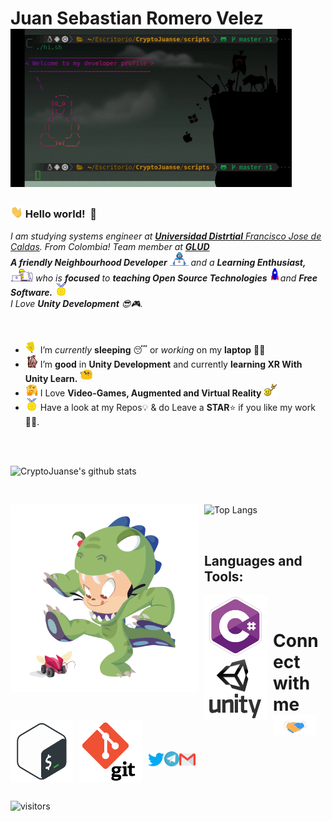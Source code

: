 <!--
**CryptoJuanse/CryptoJuanse** is a ✨ _special_ ✨ repository because its `README.md` (this file) appears on your GitHub profile.

Here are some ideas to get you started:

- 🔭 I’m currently working on ...
- 🌱 I’m currently learning ...
- 👯 I’m looking to collaborate on ...
- 🤔 I’m looking for help with ...
- 💬 Ask me about ...
- 📫 How to reach me: ...
- 😄 Pronouns: ...
- ⚡ Fun fact: ...
-->

<!-- 
Titulo 
-->
# Juan Sebastian Romero Velez&nbsp;<img src="./gifs/welcome.gif" width="450px">

<!-- 
Inicio de la descripcion
-->

### <img src="./gifs/saludo.gif" width="20px"> Hello world!&nbsp; 🔭 

<p>
  <em>
    I am studying systems engineer at <a href="https://www.udistrital.edu.co/inicio"> <b>Universidad Distrtial</b> Francisco Jose de Caldas</a>.
    From Colombia! Team member at <a href="https://glud.udistrital.edu.co/"> <b>GLUD</b></a><br>
    <b>A friendly Neighbourhood Developer</b> <img src="https://github.com/SatYu26/SatYu26/blob/master/Assets/Developer.gif" width="30px"> and a <b>Learning    Enthusiast,</b>&nbsp;<img src="https://github.com/SatYu26/SatYu26/blob/master/Assets/Designer.gif" width="36px">  who is <b>focused</b>
    to <b>teaching Open Source Technologies </b> <img src="https://github.com/SatYu26/SatYu26/blob/master/Assets/Rocket.gif" width="18px">and 
    <b>Free Software.</b> <img src="https://github.com/SatYu26/SatYu26/blob/master/Assets/Medal.gif" width="20px"> <br>
    I Love <b>Unity Development</b> 😎🎮. <br> 
  </em>  
</p>

<br>

- <img alt="GIF" src="https://github.com/SatYu26/SatYu26/blob/master/Assets/wave.gif" width="20vw" /> I’m *currently* **sleeping** 😴 or *working* on my **laptop** 👨‍💻
- <img alt="GIF" src="https://github.com/SatYu26/SatYu26/blob/master/Assets/gandalf_parrot.gif" width="20vw" /> I’m **good** in **Unity Development** and currently **learning XR With Unity Learn.** <img alt="GIF" src="https://github.com/SatYu26/SatYu26/blob/master/Assets/happy.gif" width="20vw" />
- <img alt="GIF" src="https://github.com/SatYu26/SatYu26/blob/master/Assets/hmm.gif" width="20vw" /> I Love **Video-Games, Augmented and Virtual Reality** <img alt="GIF" src="https://github.com/SatYu26/SatYu26/blob/master/Assets/headbang.gif" width="20vw" />
- <img alt="GIF" src="https://github.com/SatYu26/SatYu26/blob/master/Assets/Medal.gif" width="20vw" /> Have a look at my Repos💡 & do Leave a **STAR**⭐️ if you like my work👨‍💻.
<br>


<br>


![CryptoJuanse's github stats](https://github-readme-stats.vercel.app/api?username=CryptoJuanse&count_private=true&show_icons=true&theme=radical&include_all_commits=true)

<br>

![Top Langs](https://github-readme-stats.vercel.app/api/top-langs/?username=CryptoJuanse&theme=radical)<img src="https://github.com/SatYu26/SatYu26/blob/master/Assets/dinotocat.png" alt="dinotocat" style="float: left; margin-right: 10px;" width="300px" />


<br>

## Languages and Tools:

<img alt="Badge" style="float: left; margin-right: 10px;"  src="https://github.com/CryptoJuanse/CryptoJuanse/blob/master/stikers/c%23.png"/> <img alt="Badge" style="float: left; margin-right: 10px;"  src="https://github.com/CryptoJuanse/CryptoJuanse/blob/master/stikers/unity.png"/> <img alt="Badge" style="float: left; margin-right: 10px;"  src="https://github.com/CryptoJuanse/CryptoJuanse/blob/master/stikers/bash.png"/> <img alt="Badge" style="float: left; margin-right: 10px;"  src="https://github.com/CryptoJuanse/CryptoJuanse/blob/master/stikers/git.png"/>

<br>


# Connect with me<img src="https://github.com/SatYu26/SatYu26/blob/master/Assets/Handshake.gif" height="32px">

<!--  <a href="https://www.linkedin.com/in/satyam-goyal26/">
    <img align="left" alt="Satyam Goyal | Linkedin" width="24px" src="https://github.com/SatYu26/SatYu26/blob/master/Assets/Linkedin.svg" />
  </a> &nbsp;&nbsp; -->
  <a href="https://twitter.com/CryptoJuanse">
    <img align="left" alt="Satyam Goyal | Twitter" width="26px" src="https://github.com/SatYu26/SatYu26/blob/master/Assets/Twitter.svg" />
  </a> &nbsp;&nbsp;
  <a href="https://t.me/CryptoJuanse">
    <img align="left" alt="Satyam Goyal | Instagram" width="24px" src="https://github.com/CryptoJuanse/CryptoJuanse/blob/master/stikers/telegram.png" />
  </a> &nbsp;&nbsp;
  <a href="mailto:jr262747@gmail.com" Subject=Quiero%20hablar%20contigo>
    <img align="left" alt="Satyam Goyal | Gmail" width="26px" src="https://github.com/SatYu26/SatYu26/blob/master/Assets/Gmail.svg" />
  </a>


<br><br>

![visitors](https://visitor-badge.laobi.icu/badge?page_id=CryptoJuanse)
<!-- ![visitors](https://badges.pufler.dev/visits/SatYu26/SatYu26)
![Visitor Count](https://profile-counter.glitch.me/SatYu26/count.svg) -->


<!--  Acknowledgement: https://github.com/anuraghazra/github-readme-stats -->

